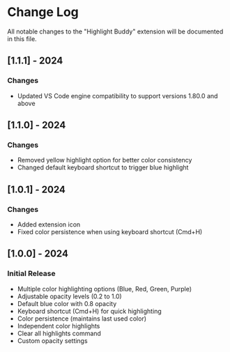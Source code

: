 # Change Log

All notable changes to the "Highlight Buddy" extension will be documented in this file.

## [1.1.1] - 2024

### Changes
- Updated VS Code engine compatibility to support versions 1.80.0 and above

## [1.1.0] - 2024

### Changes
- Removed yellow highlight option for better color consistency
- Changed default keyboard shortcut to trigger blue highlight

## [1.0.1] - 2024

### Changes
- Added extension icon
- Fixed color persistence when using keyboard shortcut (Cmd+H)

## [1.0.0] - 2024

### Initial Release
- Multiple color highlighting options (Blue, Red, Green, Purple)
- Adjustable opacity levels (0.2 to 1.0)
- Default blue color with 0.8 opacity
- Keyboard shortcut (Cmd+H) for quick highlighting
- Color persistence (maintains last used color)
- Independent color highlights
- Clear all highlights command
- Custom opacity settings